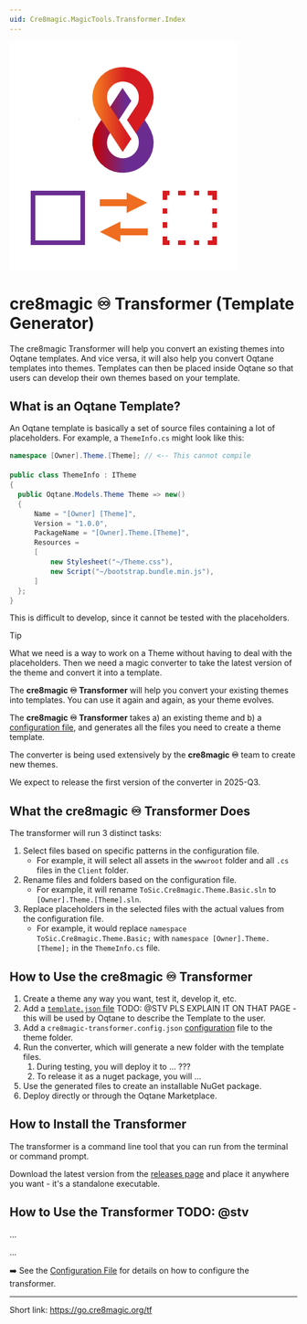 ```yaml
---
uid: Cre8magic.MagicTools.Transformer.Index
---
```


<img src="./assets/logo-400.webp" class="float-right" />

# cre8magic ♾️ Transformer (Template Generator)

The cre8magic Transformer will help you convert an existing themes into Oqtane templates.
And vice versa, it will also help you convert Oqtane templates into themes.
Templates can then be placed inside Oqtane so that users can develop their own themes based on your template.

## What is an Oqtane Template?

An Oqtane template is basically a set of source files containing a lot of placeholders.
For example, a `ThemeInfo.cs` might look like this:

```csharp
namespace [Owner].Theme.[Theme]; // <-- This cannot compile

public class ThemeInfo : ITheme
{
  public Oqtane.Models.Theme Theme => new()
  {
      Name = "[Owner] [Theme]",
      Version = "1.0.0",
      PackageName = "[Owner].Theme.[Theme]",
      Resources =
      [
          new Stylesheet("~/Theme.css"),
          new Script("~/bootstrap.bundle.min.js"),
      ]
  };
}
```

This is difficult to develop, since it cannot be tested with the placeholders.

> [!TIP]
> What we need is a way to work on a Theme without having to deal with the placeholders.
> Then we need a magic converter to take the latest version of the theme and convert it into a template.
>
> The **cre8magic ♾️ Transformer** will help you convert your existing themes into templates.
> You can use it again and again, as your theme evolves.

The **cre8magic ♾️ Transformer** takes a) an existing theme and b) a [configuration file](xref:Cre8magic.MagicTools.Transformer.Configuration),
and generates all the files you need to create a theme template.

The converter is being used extensively by the **cre8magic ♾️** team to create new themes.

We expect to release the first version of the converter in 2025-Q3.

## What the cre8magic ♾️ Transformer Does

The transformer will run 3 distinct tasks:

1. Select files based on specific patterns in the configuration file.
   - For example, it will select all assets in the `wwwroot` folder and all `.cs` files in the `Client` folder.
2. Rename files and folders based on the configuration file.
   - For example, it will rename `ToSic.Cre8magic.Theme.Basic.sln` to `[Owner].Theme.[Theme].sln`.
3. Replace placeholders in the selected files with the actual values from the configuration file.
   - For example, it would replace `namespace ToSic.Cre8magic.Theme.Basic;` with `namespace [Owner].Theme.[Theme];` in the `ThemeInfo.cs` file.


## How to Use the cre8magic ♾️ Transformer

1. Create a theme any way you want, test it, develop it, etc.
1. Add a [`template.json` file](xref:OqtaneThemes.Templates.Index) TODO: @STV PLS EXPLAIN IT ON THAT PAGE - this will be used by Oqtane to describe the Template to the user.
1. Add a `cre8magic-transformer.config.json` [configuration](xref:Cre8magic.MagicTools.Transformer.Configuration) file to the theme folder.
1. Run the converter, which will generate a new folder with the template files.
    1. During testing, you will deploy it to ... ???
    1. To release it as a nuget package, you will ...
1. Use the generated files to create an installable NuGet package.
1. Deploy directly or through the Oqtane Marketplace.

## How to Install the Transformer

The transformer is a command line tool that you can run from the terminal or command prompt.

Download the latest version from the [releases page](https://github.com/cre8magic/cre8magic-transformer/releases)
and place it anywhere you want - it's a standalone executable.

## How to Use the Transformer TODO: @stv

...

...

➡️ See the [Configuration File](xref:Cre8magic.MagicTools.Transformer.Configuration) for details on how to configure the transformer.

---

Short link: <https://go.cre8magic.org/tf>
